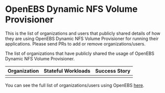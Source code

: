 # OpenEBS Dynamic NFS Volume Provisioner

This is the list of organizations and users that publicly shared details of how they are using OpenEBS Dynamic NFS Volume Provisioner for running their applications. Please send PRs to add or remove organizations/users.


The list of organizations that have publicly shared the usage of OpenEBS Dynamic NFS Volume Provisioner.

| Organization | Stateful Workloads | Success Story |
| :--- | :--- | :--- |
|              |                    |               |


You can see the full list of organizations/users using OpenEBS [here](https://github.com/openebs/openebs/blob/master/ADOPTERS.md).
